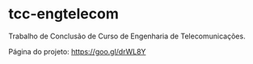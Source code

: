 # tcc-engtelecom

Trabalho de Conclusão de Curso de Engenharia de Telecomunicações.

Página do projeto: https://goo.gl/drWL8Y